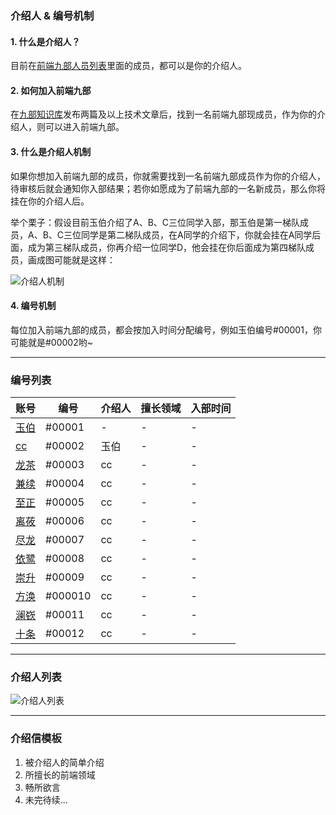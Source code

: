 
### 介绍人 & 编号机制

#### 1. 什么是介绍人？
目前在[前端九部人员列表](https://github.com/orgs/frontend9/people)里面的成员，都可以是你的介绍人。

#### 2. 如何加入前端九部
在[九部知识库](https://github.com/frontend9/fe9-library/issues)发布两篇及以上技术文章后，找到一名前端九部现成员，作为你的介绍人，则可以进入前端九部。

#### 3. 什么是介绍人机制
如果你想加入前端九部的成员，你就需要找到一名前端九部成员作为你的介绍人，待审核后就会通知你入部结果；若你如愿成为了前端九部的一名新成员，那么你将挂在你的介绍人后。

举个栗子：假设目前玉伯介绍了A、B、C三位同学入部，那玉伯是第一梯队成员，A、B、C三位同学是第二梯队成员，在A同学的介绍下，你就会挂在A同学后面，成为第三梯队成员，你再介绍一位同学D，他会挂在你后面成为第四梯队成员，画成图可能就是这样：

![介绍人机制](https://gw.alipayobjects.com/zos/rmsportal/NlhfcAyQqmQxMfaAPEkQ.png)

#### 4. 编号机制
每位加入前端九部的成员，都会按加入时间分配编号，例如玉伯编号#00001，你可能就是#00002哟~

---

### 编号列表
| 账号 | 编号 | 介绍人 | 擅长领域 | 入部时间 |
| --- | --- | --- | --- | --- |
| [玉伯](https://github.com/lifesinger) | #00001 | - | - | - |
| [cc](https://github.com/acodercc) | #00002 | 玉伯 | - | - |
| [龙茶](https://github.com/focus7eleven) | #00003 | cc | - | - |
| [兼续](https://github.com/rdmclin2) | #00004 | cc | - | - |
| [至正](https://github.com/chenkan) | #00005 | cc | - | - |
| [离莜](https://github.com/liyouu) | #00006 | cc | - | - |
| [尽龙](https://github.com/brickspert) | #00007 | cc | - | - |
| [依鹭](https://github.com/Ariel-Cheng) | #00008 | cc | - | - |
| [崇升](https://github.com/pinggod) | #00009 | cc | - | - |
| [方涣](https://github.com/Deturium) | #000010 | cc | - | - |
| [澜嵚](https://github.com/shaozj) | #00011 | cc | - | - |
| [十条](https://github.com/LeezQ) | #00012 | cc | - | - |

---

### 介绍人列表
![介绍人列表](https://gw.alipayobjects.com/zos/rmsportal/kqxQDcsUmPzlUlUcTKgY.png)

---

### 介绍信模板
1. 被介绍人的简单介绍
2. 所擅长的前端领域
3. 畅所欲言
4. 未完待续...
